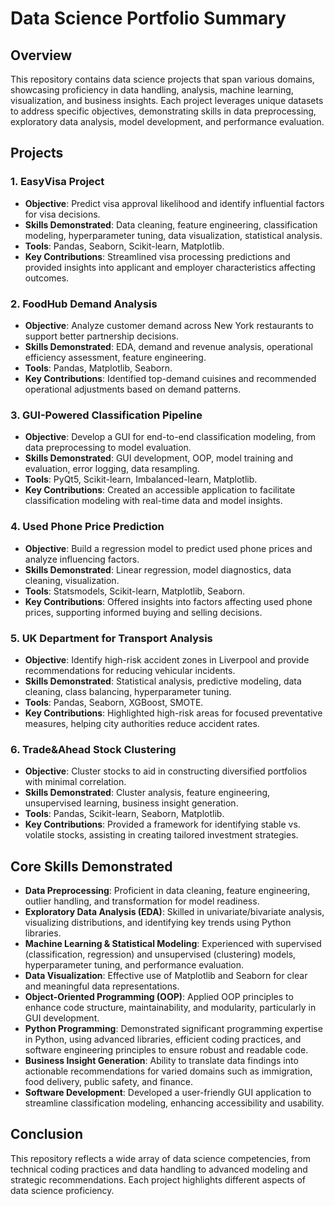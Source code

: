 # Data Science Portfolio Summary

## Overview
This repository contains data science projects that span various domains, showcasing proficiency in data handling, analysis, machine learning, visualization, and business insights. Each project leverages unique datasets to address specific objectives, demonstrating skills in data preprocessing, exploratory data analysis, model development, and performance evaluation.

## Projects

### 1. EasyVisa Project
- **Objective**: Predict visa approval likelihood and identify influential factors for visa decisions.
- **Skills Demonstrated**: Data cleaning, feature engineering, classification modeling, hyperparameter tuning, data visualization, statistical analysis.
- **Tools**: Pandas, Seaborn, Scikit-learn, Matplotlib.
- **Key Contributions**: Streamlined visa processing predictions and provided insights into applicant and employer characteristics affecting outcomes.

### 2. FoodHub Demand Analysis
- **Objective**: Analyze customer demand across New York restaurants to support better partnership decisions.
- **Skills Demonstrated**: EDA, demand and revenue analysis, operational efficiency assessment, feature engineering.
- **Tools**: Pandas, Matplotlib, Seaborn.
- **Key Contributions**: Identified top-demand cuisines and recommended operational adjustments based on demand patterns.

### 3. GUI-Powered Classification Pipeline
- **Objective**: Develop a GUI for end-to-end classification modeling, from data preprocessing to model evaluation.
- **Skills Demonstrated**: GUI development, OOP, model training and evaluation, error logging, data resampling.
- **Tools**: PyQt5, Scikit-learn, Imbalanced-learn, Matplotlib.
- **Key Contributions**: Created an accessible application to facilitate classification modeling with real-time data and model insights.

### 4. Used Phone Price Prediction
- **Objective**: Build a regression model to predict used phone prices and analyze influencing factors.
- **Skills Demonstrated**: Linear regression, model diagnostics, data cleaning, visualization.
- **Tools**: Statsmodels, Scikit-learn, Matplotlib, Seaborn.
- **Key Contributions**: Offered insights into factors affecting used phone prices, supporting informed buying and selling decisions.

### 5. UK Department for Transport Analysis
- **Objective**: Identify high-risk accident zones in Liverpool and provide recommendations for reducing vehicular incidents.
- **Skills Demonstrated**: Statistical analysis, predictive modeling, data cleaning, class balancing, hyperparameter tuning.
- **Tools**: Pandas, Seaborn, XGBoost, SMOTE.
- **Key Contributions**: Highlighted high-risk areas for focused preventative measures, helping city authorities reduce accident rates.

### 6. Trade&Ahead Stock Clustering
- **Objective**: Cluster stocks to aid in constructing diversified portfolios with minimal correlation.
- **Skills Demonstrated**: Cluster analysis, feature engineering, unsupervised learning, business insight generation.
- **Tools**: Pandas, Scikit-learn, Seaborn, Matplotlib.
- **Key Contributions**: Provided a framework for identifying stable vs. volatile stocks, assisting in creating tailored investment strategies.

## Core Skills Demonstrated
- **Data Preprocessing**: Proficient in data cleaning, feature engineering, outlier handling, and transformation for model readiness.
- **Exploratory Data Analysis (EDA)**: Skilled in univariate/bivariate analysis, visualizing distributions, and identifying key trends using Python libraries.
- **Machine Learning & Statistical Modeling**: Experienced with supervised (classification, regression) and unsupervised (clustering) models, hyperparameter tuning, and performance evaluation.
- **Data Visualization**: Effective use of Matplotlib and Seaborn for clear and meaningful data representations.
- **Object-Oriented Programming (OOP)**: Applied OOP principles to enhance code structure, maintainability, and modularity, particularly in GUI development.
- **Python Programming**: Demonstrated significant programming expertise in Python, using advanced libraries, efficient coding practices, and software engineering principles to ensure robust and readable code.
- **Business Insight Generation**: Ability to translate data findings into actionable recommendations for varied domains such as immigration, food delivery, public safety, and finance.
- **Software Development**: Developed a user-friendly GUI application to streamline classification modeling, enhancing accessibility and usability.

## Conclusion
This repository reflects a wide array of data science competencies, from technical coding practices and data handling to advanced modeling and strategic recommendations. Each project highlights different aspects of data science proficiency.

